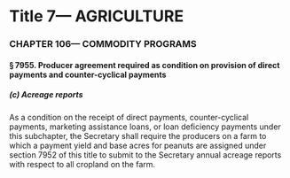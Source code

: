 
# Title 7— AGRICULTURE
### CHAPTER 106— COMMODITY PROGRAMS
#### § 7955. Producer agreement required as condition on provision of direct payments and counter-cyclical payments
##### (c) Acreage reports

As a condition on the receipt of direct payments, counter-cyclical payments, marketing assistance loans, or loan deficiency payments under this subchapter, the Secretary shall require the producers on a farm to which a payment yield and base acres for peanuts are assigned under section 7952 of this title to submit to the Secretary annual acreage reports with respect to all cropland on the farm.
